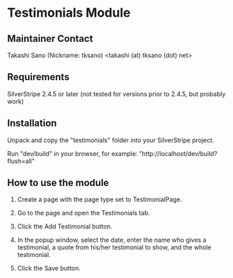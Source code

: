# Testimonials Module

## Maintainer Contact

Takashi Sano (Nickname: tksano)
<takashi (at) tksano (dot) net>

## Requirements

SilverStripe 2.4.5 or later 
(not tested for versions prior to 2.4.5, but probably work) 

## Installation

Unpack and copy the "testimonials" folder into your SilverStripe project.

Run "dev/build" in your browser, for example: "http://localhost/dev/build?flush=all"

## How to use the module

1. Create a page with the page type set to TestimonialPage.

2. Go to the page and open the Testimonials tab.

3. Click the Add Testimonial button. 

4. In the popup window, select the date, enter the name who gives a testimonial, a quote from his/her testimonial to show, and the whole testimonial. 

5. Click the Save button. 

